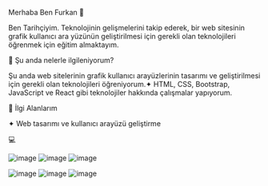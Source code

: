 Merhaba Ben Furkan 🌠

Ben Tarihçiyim. Teknolojinin gelişmelerini takip ederek, bir web sitesinin grafik kullanıcı ara yüzünün geliştirilmesi için gerekli olan teknolojileri öğrenmek için eğitim almaktayım.

🔭 Şu anda nelerle ilgileniyorum?

Şu anda web sitelerinin grafik kullanıcı arayüzlerinin tasarımı ve geliştirilmesi için gerekli olan teknolojileri öğreniyorum.✦
HTML, CSS, Bootstrap, JavaScript ve React gibi teknolojiler hakkında çalışmalar yapıyorum. 

🚀 İlgi Alanlarım

✦ Web tasarımı ve kullanıcı arayüzü geliştirme


💻

![image](https://user-images.githubusercontent.com/130418854/236064208-22d85c0c-bd28-403c-a61c-16a619260b8b.png)
 ![image](https://user-images.githubusercontent.com/130418854/236066092-215bb7b2-c421-40f7-a571-71d0767fc8a8.png)
 ![image](https://user-images.githubusercontent.com/130418854/236066139-c24bc544-43b1-45c8-8621-8e444104fc8d.png)


![image](https://user-images.githubusercontent.com/130418854/236066183-5fd6f7df-16f2-44f2-8ad7-fb62e7b91267.png)
![image](https://user-images.githubusercontent.com/130418854/236066219-6bef337f-1d50-4e87-a1bf-f45b9a04bef4.png)
![image](https://user-images.githubusercontent.com/130418854/236066241-fee09bbc-27aa-4a0a-927e-b3d95d828c0c.png)


